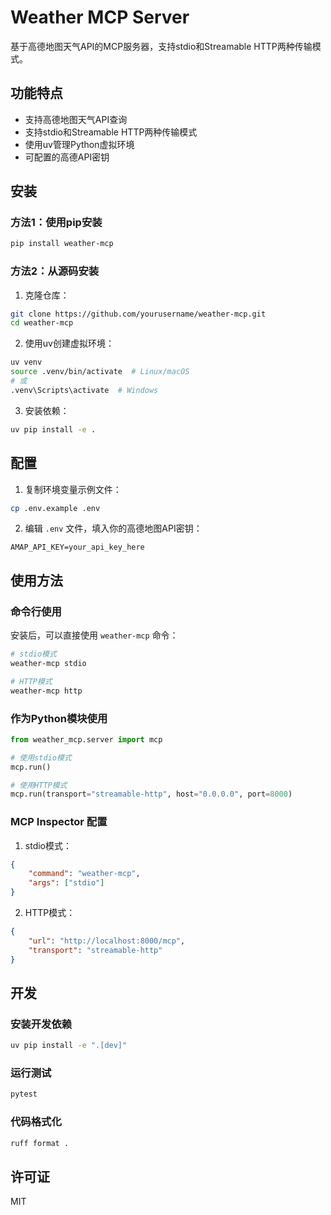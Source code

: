 # Weather MCP Server

基于高德地图天气API的MCP服务器，支持stdio和Streamable HTTP两种传输模式。

## 功能特点

- 支持高德地图天气API查询
- 支持stdio和Streamable HTTP两种传输模式
- 使用uv管理Python虚拟环境
- 可配置的高德API密钥

## 安装

### 方法1：使用pip安装

```bash
pip install weather-mcp
```

### 方法2：从源码安装

1. 克隆仓库：
```bash
git clone https://github.com/yourusername/weather-mcp.git
cd weather-mcp
```

2. 使用uv创建虚拟环境：
```bash
uv venv
source .venv/bin/activate  # Linux/macOS
# 或
.venv\Scripts\activate  # Windows
```

3. 安装依赖：
```bash
uv pip install -e .
```

## 配置

1. 复制环境变量示例文件：
```bash
cp .env.example .env
```

2. 编辑 `.env` 文件，填入你的高德地图API密钥：
```
AMAP_API_KEY=your_api_key_here
```

## 使用方法

### 命令行使用

安装后，可以直接使用 `weather-mcp` 命令：

```bash
# stdio模式
weather-mcp stdio

# HTTP模式
weather-mcp http
```

### 作为Python模块使用

```python
from weather_mcp.server import mcp

# 使用stdio模式
mcp.run()

# 使用HTTP模式
mcp.run(transport="streamable-http", host="0.0.0.0", port=8000)
```

### MCP Inspector 配置

1. stdio模式：
```json
{
    "command": "weather-mcp",
    "args": ["stdio"]
}
```

2. HTTP模式：
```json
{
    "url": "http://localhost:8000/mcp",
    "transport": "streamable-http"
}
```

## 开发

### 安装开发依赖

```bash
uv pip install -e ".[dev]"
```

### 运行测试

```bash
pytest
```

### 代码格式化

```bash
ruff format .
```

## 许可证

MIT 